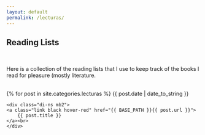 ```yaml
---
layout: default
permalink: /lecturas/
---
```


## Reading Lists

<br>

Here is a collection of the reading lists that I use to keep track of the books I read for pleasure (mostly literature.

<br>

<div class="fl w-100">
{% for post in site.categories.lecturas %}
    <time class="di-ns f6 ttu tracked gray code">
        {{ post.date | date_to_string }}
    </time>

    <div class="di-ns mb2">
    <a class="link black hover-red" href="{{ BASE_PATH }}{{ post.url }}">
        {{ post.title }}
    </a><br>
    </div>
